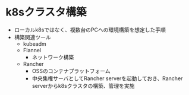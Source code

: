 # k8sクラスタ構築

* ローカルk8sではなく、複数台のPCへの環境構築を想定した手順
* 構築関連ツール
  * kubeadm
  * Flannel
    * ネットワーク構築
  * Rancher
    * OSSのコンテナプラットフォーム
    * 中央集権サーバとしてRancher serverを起動しておき、Rancher serverからk8sクラスタの構築、管理を実施